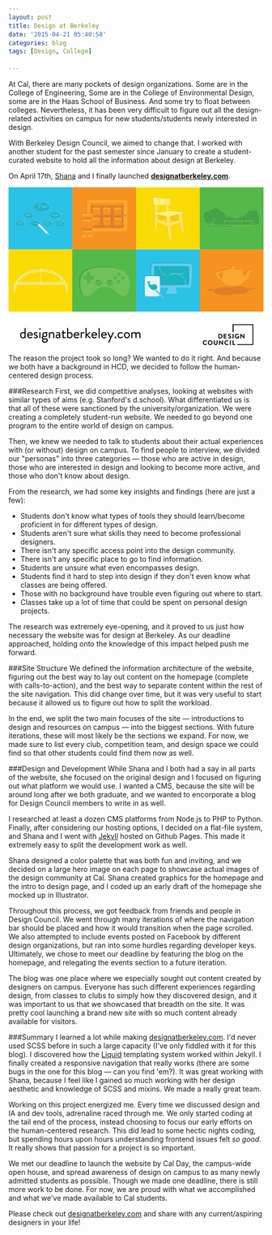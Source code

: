 ```yaml
---
layout: post
title: Design at Berkeley
date: '2015-04-21 05:40:58'
categories: blog
tags: [Design, College]

---
```


At Cal, there are many pockets of design organizations. Some are in the College of Engineering, Some are in the College of Environmental Design, some are in the Haas School of Business. And some try to float between colleges. Nevertheless, it has been very difficult to figure out all the design-related activities on campus for new students/students newly interested in design.

With Berkeley Design Council, we aimed to change that. I worked with another student for the past semester since January to create a student-curated website to hold all the information about design at Berkeley.

On April 17th, [Shana](http://shanahu.com/) and I finally launched **[designatberkeley.com](http://designatberkeley.com)**.

![Design at Berkeley](/content/images/2015/Apr/flyer.png)

The reason the project took so long? We wanted to do it right. And because we both have a background in HCD, we decided to follow the human-centered design process.

###Research
First, we did competitive analyses, looking at websites with similar types of aims (e.g. Stanford's d.school). What differentiated us is that all of these were sanctioned by the university/organization. We were creating a completely student-run website. We needed to go beyond one program to the entire world of design on campus.

Then, we knew we needed to talk to students about their actual experiences with (or without) design on campus. To find people to interview, we divided our "personas" into three categories — those who are active in design, those who are interested in design and looking to become more active, and those who don't know about design.

From the research, we had some key insights and findings (here are just a few):

* Students don't know what types of tools they should learn/become proficient in for different types of design.
* Students aren't sure what skills they need to become professional designers.
* There isn't any specific access point into the design community.
* There isn't any specific place to go to find information.
* Students are unsure what even encompasses design.
* Students find it hard to step into design if they don't even know what classes are being offered.
* Those with no background have trouble even figuring out where to start.
* Classes take up a lot of time that could be spent on personal design projects.

The research was extremely eye-opening, and it proved to us just how necessary the website was for design at Berkeley. As our deadline approached, holding onto the knowledge of this impact helped push me forward.

###Site Structure
We defined the information architecture of the website, figuring out the best way to lay out content on the homepage (complete with calls-to-action), and the best way to separate content within the rest of the site navigation. This did change over time, but it was very useful to start because it allowed us to figure out how to split the workload.

In the end, we split the two main focuses of the site — introductions to design and resources on campus — into the biggest sections. With future iterations, these will most likely be the sections we expand. For now, we made sure to list every club, competition team, and design space we could find so that other students could find them now as well.

###Design and Development
While Shana and I both had a say in all parts of the website, she focused on the original design and I focused on figuring out what platform we would use. I wanted a CMS, because the site will be around long after we both graduate, and we wanted to encorporate a blog for Design Council members to write in as well.

I researched at least a dozen CMS platforms from Node.js to PHP to Python. Finally, after considering our hosting options, I decided on a flat-file system, and Shana and I went with [Jekyll](http://jekyllrb.com/) hosted on Github Pages. This made it extremely easy to split the development work as well.

Shana designed a color palette that was both fun and inviting, and we decided on a large hero image on each page to showcase actual images of the design community at Cal. Shana created graphics for the homepage and the intro to design page, and I coded up an early draft of the homepage she mocked up in Illustrator.

Throughout this process, we got feedback from friends and people in Design Council. We went through many iterations of where the navigation bar should be placed and how it would transition when the page scrolled. We also attempted to include events posted on Facebook by different design organizations, but ran into some hurdles regarding developer keys. Ultimately, we chose to meet our deadline by featuring the blog on the homepage, and relegating the events section to a future iteration.

The blog was one place where we especially sought out content created by designers on campus. Everyone has such different experiences regarding design, from classes to clubs to simply how they discovered design, and it was important to us that we showcased that breadth on the site. It was pretty cool launching a brand new site with so much content already available for visitors.

###Summary
I learned a lot while making [designatberkeley.com](http://designatberkeley.com). I'd never used SCSS before in such a large capacity (I've only fiddled with it for this blog). I discovered how the [Liquid](http://liquidmarkup.org/) templating system worked within Jekyll. I finally created a responsive navigation that really works (there are some bugs in the one for this blog — can you find 'em?). It was great working with Shana, because I feel like I gained so much working with her design aesthetic and knowledge of SCSS and mixins. We made a really great team.

Working on this project energized me. Every time we discussed design and IA and dev tools, adrenaline raced through me. We only started coding at the tail end of the process, instead choosing to focus our early efforts on the human-centered research. This did lead to some hectic nights coding, but spending hours upon hours understanding frontend issues felt *so good*. It really shows that passion for a project is so important.

We met our deadline to launch the website by Cal Day, the campus-wide open house, and spread awareness of design on campus to as many newly admitted students as possible. Though we made one deadline, there is still more work to be done. For now, we are proud with what we accomplished and what we've made available to Cal students.

Please check out [designatberkeley.com](http://designatberkeley.com) and share with any current/aspiring designers in your life!